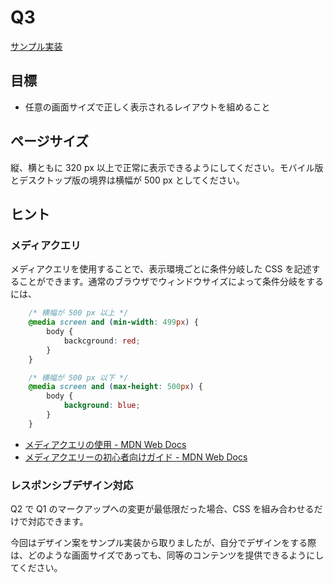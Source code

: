 # Q3

[サンプル実装](./sample-implementation/q3.html)

## 目標

- 任意の画面サイズで正しく表示されるレイアウトを組めること

## ページサイズ

縦、横ともに 320 px 以上で正常に表示できるようにしてください。モバイル版とデスクトップ版の境界は横幅が 500 px としてください。

## ヒント

### メディアクエリ

メディアクエリを使用することで、表示環境ごとに条件分岐した CSS を記述することができます。通常のブラウザでウィンドウサイズによって条件分岐をするには、

```css
    /* 横幅が 500 px 以上 */
    @media screen and (min-width: 499px) {
        body {
            backcground: red;
        }
    }

    /* 横幅が 500 px 以下 */
    @media screen and (max-height: 500px) {
        body {
            background: blue;
        }
    }
```

- [メディアクエリの使用 - MDN Web Docs](https://developer.mozilla.org/ja/docs/Web/CSS/Media_Queries/Using_media_queries)
- [メディアクエリーの初心者向けガイド - MDN Web Docs](https://developer.mozilla.org/ja/docs/Learn/CSS/CSS_layout/Media_queries)

### レスポンシブデザイン対応

Q2 で Q1 のマークアップへの変更が最低限だった場合、CSS を組み合わせるだけで対応できます。

今回はデザイン案をサンプル実装から取りましたが、自分でデザインをする際は、どのような画面サイズであっても、同等のコンテンツを提供できるようにしてください。

